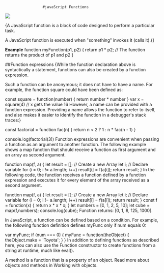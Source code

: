                      #javaScript Functions




![](https://www.google.com/url?sa=i&url=https%3A%2F%2Fwww.frontamentals.com%2Ffunctions%2F&psig=AOvVaw1IJyH-6O94ne2AhVmT6lbn&ust=1612962663379000&source=images&cd=vfe&ved=0CAIQjRxqFwoTCJD456jw3O4CFQAAAAAdAAAAABAD)


{A JavaScript function is a block of code designed to perform a particular task.

A JavaScript function is executed when "something" invokes it (calls it).{}

**Example**
function myFunction(p1, p2) {
  return p1 * p2;   // The function returns the product of p1 and p2
}

##Function expressions
{While the function declaration above is syntactically a statement, functions can also be created by a function expression.

Such a function can be anonymous; it does not have to have a name. For example, the function square could have been defined as:

const square = function(number) { return number * number }
var x = square(4) // x gets the value 16
However, a name can be provided with a function expression. Providing a name allows the function to refer to itself, and also makes it easier to identify the function in a debugger's stack traces:}


const factorial = function fac(n) { return n < 2 ? 1 : n * fac(n - 1) }

console.log(factorial(3))
Function expressions are convenient when passing a function as an argument to another function. The following example shows a map function that should receive a function as first argument and an array as second argument. 

function map(f, a) {
  let result = []; // Create a new Array
  let i; // Declare variable
  for (i = 0; i != a.length; i++)
    result[i] = f(a[i]);
  return result;
}
In the following code, the function receives a function defined by a function expression and executes it for every element of the array received as a second argument. 

function map(f, a) {
  let result = []; // Create a new Array
  let i; // Declare variable
  for (i = 0; i != a.length; i++)
    result[i] = f(a[i]);
  return result;
}
const f = function(x) {
   return x * x * x;
}
let numbers = [0, 1, 2, 5, 10];
let cube = map(f,numbers);
console.log(cube);
Function returns: [0, 1, 8, 125, 1000].

In JavaScript, a function can be defined based on a condition. For example, the following function definition defines myFunc only if num equals 0:

var myFunc;
if (num === 0) {
  myFunc = function(theObject) {
    theObject.make = 'Toyota';
  }
}
In addition to defining functions as described here, you can also use the Function constructor to create functions from a string at runtime, much like eval().

A method is a function that is a property of an object. Read more about objects and methods in Working with objects.
